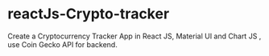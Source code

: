 # reactJs-Crypto-tracker
Create a Cryptocurrency Tracker App in React JS, Material UI and Chart JS , use Coin Gecko API for backend.
